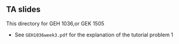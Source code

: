 ## TA slides
This directory for GEH 1036,or GEK 1505

* See ```GEH1036week3.pdf``` for the explanation of the tutorial problem 1
